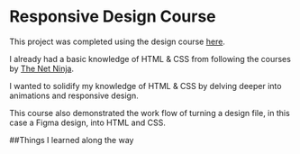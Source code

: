 # Responsive Design Course

This project was completed using the design course [here](https://www.youtube.com/watch?v=gXLjWRteuWI&t=1057s).

I already had a basic knowledge of HTML & CSS from following the courses by [The Net Ninja](https://netninja.dev/).

I wanted to solidify my knowledge of HTML & CSS by delving deeper into animations and responsive design.

This course also demonstrated the work flow of turning a design file, in this case a Figma design, into HTML and CSS.

##Things I learned along the way